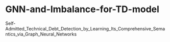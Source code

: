 # GNN-and-Imbalance-for-TD-model

Self-Admitted_Technical_Debt_Detection_by_Learning_Its_Comprehensive_Semantics_via_Graph_Neural_Networks
